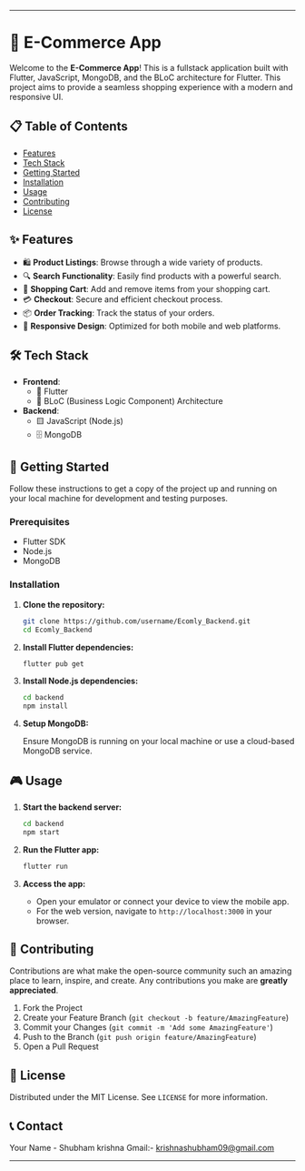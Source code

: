 
---

# 🛒 E-Commerce App

Welcome to the **E-Commerce App**! This is a fullstack application built with Flutter, JavaScript, MongoDB, and the BLoC architecture for Flutter. This project aims to provide a seamless shopping experience with a modern and responsive UI.

## 📋 Table of Contents

- [Features](#features)
- [Tech Stack](#tech-stack)
- [Getting Started](#getting-started)
- [Installation](#installation)
- [Usage](#usage)
- [Contributing](#contributing)
- [License](#license)

## ✨ Features

- 🛍️ **Product Listings**: Browse through a wide variety of products.
- 🔍 **Search Functionality**: Easily find products with a powerful search.
- 🛒 **Shopping Cart**: Add and remove items from your shopping cart.
- 💳 **Checkout**: Secure and efficient checkout process.
- 📦 **Order Tracking**: Track the status of your orders.
- 📱 **Responsive Design**: Optimized for both mobile and web platforms.

## 🛠️ Tech Stack

- **Frontend**: 
  - 🚀 Flutter
  - 🎨 BLoC (Business Logic Component) Architecture
- **Backend**:
  - 🟨 JavaScript (Node.js)
  - 🗄️ MongoDB

## 🚀 Getting Started

Follow these instructions to get a copy of the project up and running on your local machine for development and testing purposes.

### Prerequisites

- Flutter SDK
- Node.js
- MongoDB

### Installation

1. **Clone the repository:**

   ```bash
   git clone https://github.com/username/Ecomly_Backend.git
   cd Ecomly_Backend
   ```

2. **Install Flutter dependencies:**

   ```bash
   flutter pub get
   ```

3. **Install Node.js dependencies:**

   ```bash
   cd backend
   npm install
   ```

4. **Setup MongoDB:**

   Ensure MongoDB is running on your local machine or use a cloud-based MongoDB service.

## 🎮 Usage

1. **Start the backend server:**

   ```bash
   cd backend
   npm start
   ```

2. **Run the Flutter app:**

   ```bash
   flutter run
   ```

3. **Access the app:**

   - Open your emulator or connect your device to view the mobile app.
   - For the web version, navigate to `http://localhost:3000` in your browser.

## 🤝 Contributing

Contributions are what make the open-source community such an amazing place to learn, inspire, and create. Any contributions you make are **greatly appreciated**.

1. Fork the Project
2. Create your Feature Branch (`git checkout -b feature/AmazingFeature`)
3. Commit your Changes (`git commit -m 'Add some AmazingFeature'`)
4. Push to the Branch (`git push origin feature/AmazingFeature`)
5. Open a Pull Request

## 📝 License

Distributed under the MIT License. See `LICENSE` for more information.

## 📞 Contact

Your Name - Shubham krishna 
Gmail:-     krishnashubham09@gmail.com



---
